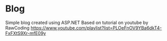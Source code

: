 # Blog
 Simple blog created using ASP.NET
 Based on tutorial on youtube by RawCoding https://www.youtube.com/playlist?list=PLOeFnOV9YBa6dkT4-FxFXtS9Xr-mfE09y
